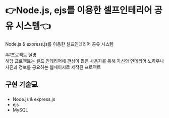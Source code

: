 # :point_right:Node.js, ejs를 이용한 셀프인테리어 공유 시스템:point_left:

Node.js & express.js를 이용한 셀프인테리어 공유 시스템  

##프로젝트 설명  
해당 프로젝트는 셀프 인테리어에 관심이 많은 사용자를 위해 자신의 인테리어 노하우나 사진과 정보를 공요하는 웹페이지로 제작된 프로젝트

## 구현 기술:computer:
* Node.js & express.js
* ejs
* MySQL

